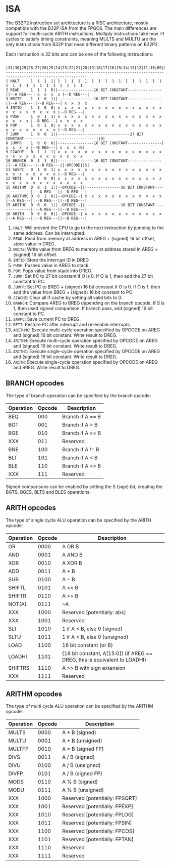 # ISA

The B32P2 instruction set architecture is a RISC architecture, mostly compatible with the B32P ISA from the FPGC6.
The main differences are support for multi-cycle ARITH instructions. Multiply instructions take now >1 cycles to satisfy timing constraints, meaning MULTS and MULTU are the only instructions from B32P that need different binary patterns on B32P2.

Each instruction is 32 bits and can be one of the following instructions:
``` text
         |31|30|29|28|27|26|25|24|23|22|21|20|19|18|17|16|15|14|13|12|11|10|09|08|07|06|05|04|03|02|01|00|
----------------------------------------------------------------------------------------------------------
1 HALT     1  1  1  1| 1  1  1  1  1  1  1  1  1  1  1  1  1  1  1  1  1  1  1  1  1  1  1  1  1  1  1  1 
2 READ     1  1  1  0||----------------16 BIT CONSTANT---------------||--A REG---| x  x  x  x |--D REG---|
3 WRITE    1  1  0  1||----------------16 BIT CONSTANT---------------||--A REG---||--B REG---| x  x  x  x 
4 INTID    1  1  0  0| x  x  x  x  x  x  x  x  x  x  x  x  x  x  x  x  x  x  x  x  x  x  x  x |--D REG---|
5 PUSH     1  0  1  1| x  x  x  x  x  x  x  x  x  x  x  x  x  x  x  x  x  x  x  x |--B REG---| x  x  x  x 
6 POP      1  0  1  0| x  x  x  x  x  x  x  x  x  x  x  x  x  x  x  x  x  x  x  x  x  x  x  x |--D REG---|
7 JUMP     1  0  0  1||--------------------------------27 BIT CONSTANT--------------------------------||O|
8 JUMPR    1  0  0  0||----------------16 BIT CONSTANT---------------| x  x  x  x |--B REG---| x  x  x |O|
9 CCACHE   0  1  1  1| x  x  x  x  x  x  x  x  x  x  x  x  x  x  x  x  x  x  x  x  x  x  x  x  x  x  x  x 
10 BRANCH  0  1  1  0||----------------16 BIT CONSTANT---------------||--A REG---||--B REG---||-OPCODE||S|
11 SAVPC   0  1  0  1| x  x  x  x  x  x  x  x  x  x  x  x  x  x  x  x  x  x  x  x  x  x  x  x |--D REG---|
12 RETI    0  1  0  0| x  x  x  x  x  x  x  x  x  x  x  x  x  x  x  x  x  x  x  x  x  x  x  x  x  x  x  x 
15 ARITHM  0  0  1  1||--OPCODE--||----------------16 BIT CONSTANT---------------||--A REG---||--D REG---|
16 ARITHMC 0  0  1  0||--OPCODE--| x  x  x  x  x  x  x  x  x  x  x  x |--A REG---||--B REG---||--D REG---|
15 ARITHC  0  0  0  1||--OPCODE--||----------------16 BIT CONSTANT---------------||--A REG---||--D REG---|
16 ARITH   0  0  0  0||--OPCODE--| x  x  x  x  x  x  x  x  x  x  x  x |--A REG---||--B REG---||--D REG---|
```

1.  `HALT`:    Will prevent the CPU to go to the next instruction by jumping to the same address. Can be interrupted.
2.  `READ`:    Read from memory at address in AREG + (signed) 16 bit offset, store value in DREG.
3.  `WRITE`:   Write value from BREG to memory at address stored in AREG + (signed) 16 bit offset.
4.  `INTID`:   Store the interrupt ID in DREG
5.  `PUSH`:    Pushes value in AREG to stack.
6.  `POP`:     Pops value from stack into DREG.
7.  `JUMP`:    Set PC to 27 bit constant if O is 0. If O is 1, then add the 27 bit constant to PC. 
8.  `JUMPR`:   Set PC to BREG + (signed) 16 bit constant if O is 0. If O is 1, then add the value from BREG + (signed) 16 bit constant to PC. 
9.  `CCACHE`:  Clear all l1 cache by setting all valid bits to 0.
10. `BRANCH`:  Compare AREG to BREG depending on the branch opcode. If S is 1, then used signed comparison. If branch pass, add (signed) 16 bit constant to PC.
11. `SAVPC`:   Save current PC to DREG.
12. `RETI`:    Restore PC after interrupt and re-enable interrupts.
13. `ARITHMC`: Execute multi-cycle operation specified by OPCODE on AREG and (signed) 16 bit constant. Write result to DREG.
14. `ARITHM`:  Execute multi-cycle operation specified by OPCODE on AREG and (signed) 16 bit constant. Write result to DREG.
15. `ARITHC`:  Execute single-cycle operation specified by OPCODE on AREG and (signed) 16 bit constant. Write result to DREG.
16. `ARITH`:   Execute single-cycle operation specified by OPCODE on AREG and BREG. Write result to DREG.

## BRANCH opcodes

The type of branch operation can be specified by the branch opcode:

| Operation | Opcode | Description |
|-----------|--------|-------------|
| BEQ       | 000    | Branch if A == B |
| BGT       | 001    | Branch if A >  B |
| BGE       | 010    | Branch if A >= B |
| XXX       | 011    | Reserved |
| BNE       | 100    | Branch if A != B |
| BLT       | 101    | Branch if A <  B |
| BLE       | 110    | Branch if A <= B |
| XXX       | 111    | Reserved |

Signed comparisons can be enabled by setting the S (sign) bit, creating the BGTS, BGES, BLTS and BLES operations.

## ARITH opcodes

The type of single cycle ALU operation can be specified by the ARITH opcode:

| Operation | Opcode | Description |
|-----------|--------|-------------|
| OR        | 0000   | A OR   B |
| AND       | 0001   | A AND  B |
| XOR       | 0010   | A XOR  B |
| ADD       | 0011   | A  +   B |
| SUB       | 0100   | A  -   B |
| SHIFTL    | 0101   | A  <<  B |
| SHIFTR    | 0110   | A  >>  B |
| NOT(A)    | 0111   | ~A |
| XXX       | 1000   | Reserved [potentially: abs] |
| XXX       | 1001   | Reserved |
| SLT       | 1010   | 1 if A < B, else 0 (signed) |
| SLTU      | 1011   | 1 if A < B, else 0 (unsigned) |
| LOAD      | 1100   | 16 bit constant (or B) |
| LOADHI    | 1101   | {16 bit constant, A[15:0]} (if AREG == DREG, this is equivalent to LOADHI) |
| SHIFTRS   | 1110   | A  >>  B with sign extension |
| XXX       | 1111   | Reserved |

## ARITHM opcodes

The type of multi cycle ALU operation can be specified by the ARITHM opcode:

| Operation | Opcode | Description |
|-----------|--------|-------------|
| MULTS     | 0000   | A  *   B (signed) |
| MULTU     | 0001   | A  *   B (unsigned) |
| MULTFP    | 0010   | A  *   B (signed FP) |
| DIVS      | 0011   | A  /   B (signed) |
| DIVU      | 0100   | A  /   B (unsigned) |
| DIVFP     | 0101   | A  /   B (signed FP) |
| MODS      | 0110   | A  %   B (signed) |
| MODU      | 0111   | A  %   B (unsigned) |
| XXX       | 1000   | Reserved [potentially: FPSQRT] |
| XXX       | 1001   | Reserved [potentially: FPEXP] |
| XXX       | 1010   | Reserved [potentially: FPLOG] |
| XXX       | 1011   | Reserved [potentially: FPSIN] |
| XXX       | 1100   | Reserved [potentially: FPCOS] |
| XXX       | 1101   | Reserved [potentially: FPTAN] |
| XXX       | 1110   | Reserved |
| XXX       | 1111   | Reserved |
